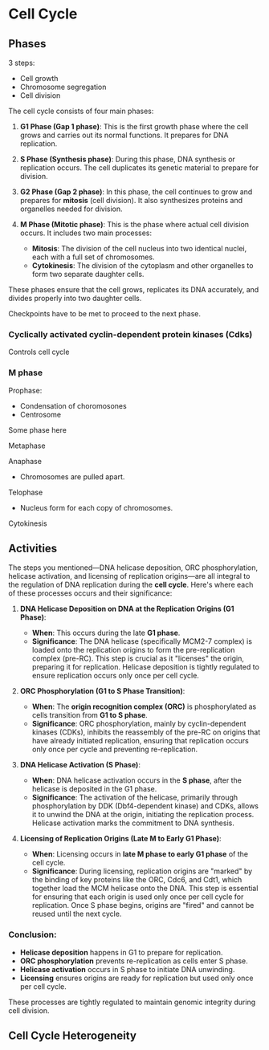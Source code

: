 # Cell Cycle

## Phases

3 steps:
- Cell growth
- Chromosome segregation
- Cell division

The cell cycle consists of four main phases:

1. **G1 Phase (Gap 1 phase)**: This is the first growth phase where the cell grows and carries out its normal functions. It prepares for DNA replication.

2. **S Phase (Synthesis phase)**: During this phase, DNA synthesis or replication occurs. The cell duplicates its genetic material to prepare for division.

3. **G2 Phase (Gap 2 phase)**: In this phase, the cell continues to grow and prepares for **mitosis** (cell division). It also synthesizes proteins and organelles needed for division.

4. **M Phase (Mitotic phase)**: This is the phase where actual cell division occurs. It includes two main processes:
   - **Mitosis**: The division of the cell nucleus into two identical nuclei, each with a full set of chromosomes.
   - **Cytokinesis**: The division of the cytoplasm and other organelles to form two separate daughter cells.

These phases ensure that the cell grows, replicates its DNA accurately, and divides properly into two daughter cells.

Checkpoints have to be met to proceed to the next phase.

### Cyclically activated cyclin-dependent protein kinases (Cdks)

Controls cell cycle

### M phase

Prophase:
- Condensation of choromosones
- Centrosome

Some phase here

Metaphase

Anaphase
- Chromosomes are pulled apart.

Telophase
- Nucleus form for each copy of chromosomes.

Cytokinesis


## Activities

The steps you mentioned—DNA helicase deposition, ORC phosphorylation, helicase activation, and licensing of replication origins—are all integral to the regulation of DNA replication during the **cell cycle**. Here's where each of these processes occurs and their significance:

1. **DNA Helicase Deposition on DNA at the Replication Origins (G1 Phase)**:
   - **When**: This occurs during the late **G1 phase**.
   - **Significance**: The DNA helicase (specifically MCM2-7 complex) is loaded onto the replication origins to form the pre-replication complex (pre-RC). This step is crucial as it "licenses" the origin, preparing it for replication. Helicase deposition is tightly regulated to ensure replication occurs only once per cell cycle.

2. **ORC Phosphorylation (G1 to S Phase Transition)**:
   - **When**: The **origin recognition complex (ORC)** is phosphorylated as cells transition from **G1 to S phase**.
   - **Significance**: ORC phosphorylation, mainly by cyclin-dependent kinases (CDKs), inhibits the reassembly of the pre-RC on origins that have already initiated replication, ensuring that replication occurs only once per cycle and preventing re-replication.

3. **DNA Helicase Activation (S Phase)**:
   - **When**: DNA helicase activation occurs in the **S phase**, after the helicase is deposited in the G1 phase.
   - **Significance**: The activation of the helicase, primarily through phosphorylation by DDK (Dbf4-dependent kinase) and CDKs, allows it to unwind the DNA at the origin, initiating the replication process. Helicase activation marks the commitment to DNA synthesis.

4. **Licensing of Replication Origins (Late M to Early G1 Phase)**:
   - **When**: Licensing occurs in **late M phase to early G1 phase** of the cell cycle.
   - **Significance**: During licensing, replication origins are "marked" by the binding of key proteins like the ORC, Cdc6, and Cdt1, which together load the MCM helicase onto the DNA. This step is essential for ensuring that each origin is used only once per cell cycle for replication. Once S phase begins, origins are "fired" and cannot be reused until the next cycle.

### Conclusion:
- **Helicase deposition** happens in G1 to prepare for replication.
- **ORC phosphorylation** prevents re-replication as cells enter S phase.
- **Helicase activation** occurs in S phase to initiate DNA unwinding.
- **Licensing** ensures origins are ready for replication but used only once per cell cycle.

These processes are tightly regulated to maintain genomic integrity during cell division.

## Cell Cycle Heterogeneity

